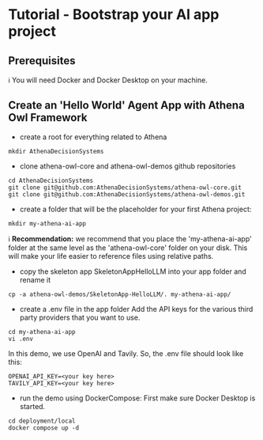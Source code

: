 # Tutorial - Bootstrap your AI app project

## Prerequisites
:information_source: You will need Docker and Docker Desktop on your machine.

## Create an 'Hello World' Agent App with Athena Owl Framework

- create a root for everything related to Athena
```
mkdir AthenaDecisionSystems
```
- clone athena-owl-core and athena-owl-demos github repositories
```
cd AthenaDecisionSystems
git clone git@github.com:AthenaDecisionSystems/athena-owl-core.git 
git clone git@github.com:AthenaDecisionSystems/athena-owl-demos.git
```
- create a folder that will be the placeholder for your first Athena project: 
```
mkdir my-athena-ai-app
```
:information_source: **Recommendation:** we recommend that you place the 'my-athena-ai-app' folder at the same level as the 'athena-owl-core' folder on your disk. This will make your life easier to reference files using relative paths.

- copy the skeleton app SkeletonAppHelloLLM into your app folder and rename it
```
cp -a athena-owl-demos/SkeletonApp-HelloLLM/. my-athena-ai-app/
```
- create a .env file in the app folder
Add the API keys for the various third party providers that you want to use. 
```
cd my-athena-ai-app
vi .env
```

In this demo, we use OpenAI and Tavily. So, the .env file should look like this:
```
OPENAI_API_KEY=<your key here>
TAVILY_API_KEY=<your key here>
```

- run the demo using DockerCompose:
First make sure Docker Desktop is started.
```
cd deployment/local
docker compose up -d
```
